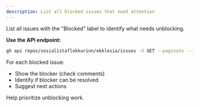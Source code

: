 ```yaml
---
description: List all blocked issues that need attention
---
```


List all issues with the "Blocked" label to identify what needs unblocking.

**Use the API endpoint:**

```bash
gh api repos/sosialistaflokkurinn/ekklesia/issues -X GET --paginate --jq '.[] | select(.labels[].name == "Blocked" and .state == "open") | {number, title, labels: [.labels[].name] | join(", "), comments: .comments, updated: .updated_at}' | jq -s 'unique_by(.number) | sort_by(.number) | reverse | .[]'
```

For each blocked issue:
- Show the blocker (check comments)
- Identify if blocker can be resolved
- Suggest next actions

Help prioritize unblocking work.

